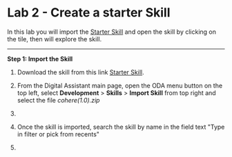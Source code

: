 # Lab 2 - Create a starter Skill

In this lab you will import the [Starter Skill](https://github.com/armandomartineze/digitalassistant-ai/blob/main/cohere(1.0).zip) and open the skill by clicking on the tile, then will explore the skill.

___
**Step 1: Import the Skill**

1. Download the skill from this link [Starter Skill](https://github.com/armandomartineze/digitalassistant-ai/blob/main/cohere(1.0).zip).
2. From the Digital Assistant main page, open the ODA menu button on the top left, select **Development** > **Skills** > **Import Skill** from top right and select the file *cohere(1.0).zip*

3. 
4. Once the skill is imported, search the skill by name in the field text "Type in filter or pick from recents"
5. 
